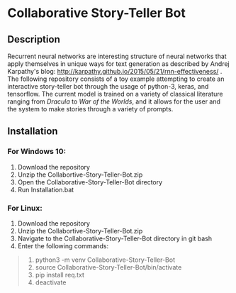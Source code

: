 # Collaborative Story-Teller Bot
## Description
Recurrent neural networks are interesting structure of neural networks that apply themselves in unique ways for text generation as described by Andrej Karpathy's blog: http://karpathy.github.io/2015/05/21/rnn-effectiveness/ . The following repository consists of a toy example attempting to create an interactive story-teller bot through the usage of python-3, keras, and tensorflow. The current model is trained on a variety of classical literature ranging from *Dracula* to *War of the Worlds*, and it allows for the user and the system to make stories through a variety of prompts.  
## Installation
### For Windows 10:
1. Download the repository
1. Unzip the Collabortive-Story-Teller-Bot.zip
1. Open the Collaborative-Story-Teller-Bot directory
1. Run Installation.bat
### For Linux:
1. Download the repository
1. Unzip the Collabortive-Story-Teller-Bot.zip
1. Navigate to the Collaborative-Story-Teller-Bot directory in git bash
1. Enter the following commands:
> 1. python3 -m venv Collaborative-Story-Teller-Bot
> 1. source Collaborative-Story-Teller-Bot/bin/activate
> 1. pip install req.txt
> 1. deactivate
